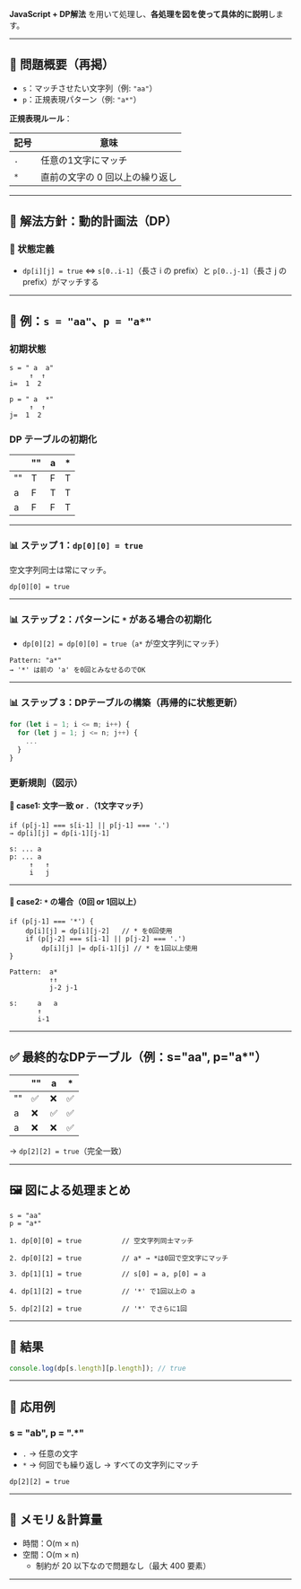 **JavaScript + DP解法** を用いて処理し、**各処理を図を使って具体的に説明**します。

---

## 🎯 問題概要（再掲）

- `s`：マッチさせたい文字列（例: `"aa"`）
- `p`：正規表現パターン（例: `"a*"`）

**正規表現ルール**：

| 記号 | 意味                            |
| ---- | ------------------------------- |
| `.`  | 任意の1文字にマッチ             |
| `*`  | 直前の文字の 0 回以上の繰り返し |

---

## 🧠 解法方針：動的計画法（DP）

### 🧩 状態定義

- `dp[i][j] = true`
  ⇔ `s[0..i-1]`（長さ i の prefix）と `p[0..j-1]`（長さ j の prefix）がマッチする

---

## 🧮 例：`s = "aa"`、`p = "a*"`

### 初期状態

```
s = " a  a"
     ↑  ↑
i=  1  2

p = " a  *"
     ↑  ↑
j=  1  2
```

### DP テーブルの初期化

|     | ""  | a   | \*  |
| --- | --- | --- | --- |
| ""  | T   | F   | T   |
| a   | F   | T   | T   |
| a   | F   | F   | T   |

---

### 📊 ステップ 1：`dp[0][0] = true`

空文字列同士は常にマッチ。

```
dp[0][0] = true
```

---

### 📊 ステップ 2：パターンに `*` がある場合の初期化

- `dp[0][2] = dp[0][0] = true`（`a*` が空文字列にマッチ）

```
Pattern: "a*"
→ '*' は前の 'a' を0回とみなせるのでOK
```

---

### 📊 ステップ 3：DPテーブルの構築（再帰的に状態更新）

```js
for (let i = 1; i <= m; i++) {
  for (let j = 1; j <= n; j++) {
    ...
  }
}
```

### 更新規則（図示）

#### 🔹 case1: 文字一致 or `.`（1文字マッチ）

```
if (p[j-1] === s[i-1] || p[j-1] === '.')
→ dp[i][j] = dp[i-1][j-1]
```

```
s: ... a
p: ... a
     ↑   ↑
     i   j
```

---

#### 🔹 case2: `*` の場合（0回 or 1回以上）

```
if (p[j-1] === '*') {
    dp[i][j] = dp[i][j-2]   // * を0回使用
    if (p[j-2] === s[i-1] || p[j-2] === '.')
        dp[i][j] |= dp[i-1][j] // * を1回以上使用
}
```

```
Pattern:  a*
          ↑↑
          j-2 j-1

s:     a   a
       ↑
       i-1
```

---

## ✅ 最終的なDPテーブル（例：s="aa", p="a\*"）

|     | ""  | a   | \*  |
| --- | --- | --- | --- |
| ""  | ✅  | ❌  | ✅  |
| a   | ❌  | ✅  | ✅  |
| a   | ❌  | ❌  | ✅  |

→ `dp[2][2] = true`（完全一致）

---

## 🖼️ 図による処理まとめ

```
s = "aa"
p = "a*"

1. dp[0][0] = true          // 空文字列同士マッチ

2. dp[0][2] = true          // a* → *は0回で空文字にマッチ

3. dp[1][1] = true          // s[0] = a, p[0] = a

4. dp[1][2] = true          // '*' で1回以上の a

5. dp[2][2] = true          // '*' でさらに1回
```

---

## 📌 結果

```js
console.log(dp[s.length][p.length]); // true
```

---

## 🔁 応用例

### s = "ab", p = ".\*"

- `.` → 任意の文字
- `*` → 何回でも繰り返し → すべての文字列にマッチ

```
dp[2][2] = true
```

---

## 🧠 メモリ＆計算量

- 時間：O(m × n)
- 空間：O(m × n)
    - 制約が 20 以下なので問題なし（最大 400 要素）

---

